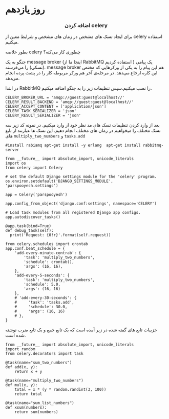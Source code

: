 #  روز یازدهم

### <center> اضافه کردن celery </center>
برای ایجاد تسک های مشخص در زمان های مشخص و شرایط معین از celery استفاده میکنیم.

بطور خلاصه celery چطوری کار می‌کنه؟

جنگو به یک message broker (اینجا ما از RabbitMQ استفاده کردیم ) یک پیامی (تسکی) را می‌فرسته. message broker هم این پیام را به یکی از ورکرهایی که مختص این کاره ارجاع می‌دهد. در مرحله‌ی آخر هم ورکر مربوطه کار را در پشت پرده انجام می‌دهد.


در ابتدا RabbitMQ را نصب میکنیم.سپس تنظیمات زیر را به جنگو اضافه میکنیم.

```
CELERY_BROKER_URL = 'amqp://guest:guest@localhost//'
CELERY_RESULT_BACKEND = 'amqp://guest:guest@localhost//'
CELERY_ACCEPT_CONTENT = ['application/json']
CELERY_TASK_SERIALIZER = 'json'
CELERY_RESULT_SERIALIZER = 'json'
```

بعد از وارد کردن تنظیمات تسک های مد نظر خود ار وارد میکنیم.
در نمونه کد زیر سه تسک مختلف را میخواهیم در زمان های مختلف انجام دهیم.
این تسک ها عبارتند از تابع های ```multiply_two_numbers``` و ```tasks.add```


```
#install rabiamq apt-get install -y erlang  apt-get install rabbitmq-server

from __future__ import absolute_import, unicode_literals
import os
from celery import Celery

# set the default Django settings module for the 'celery' program.
os.environ.setdefault('DJANGO_SETTINGS_MODULE', 'parspooyesh.settings')

app = Celery('parspooyesh')

app.config_from_object('django.conf:settings', namespace='CELERY')

# Load task modules from all registered Django app configs.
app.autodiscover_tasks()

@app.task(bind=True)
def debug_task(self):
  print('Request: {0!r}'.format(self.request))

from celery.schedules import crontab
app.conf.beat_schedule = {
    'add-every-minute-contrab': {
        'task': 'multiply_two_numbers',
        'schedule': crontab(),
        'args': (16, 16),
    },
    'add-every-5-seconds': {
        'task': 'multiply_two_numbers',
        'schedule': 5.0,
        'args': (16, 16)
    },
    # 'add-every-30-seconds': {
    #     'task': 'tasks.add',
    #     'schedule': 30.0,
    #     'args': (16, 16)
    # },
}  
```
جزییات تابع های گفته شده در زیر آمده است که یک تابع جمع و یک تابع ضرب نوشته شده است.
```
from __future__ import absolute_import, unicode_literals
import random
from celery.decorators import task

@task(name="sum_two_numbers")
def add(x, y):
    return x + y

@task(name="multiply_two_numbers")
def mul(x, y):
    total = x * (y * random.randint(3, 100))
    return total

@task(name="sum_list_numbers")
def xsum(numbers):
    return sum(numbers)
```